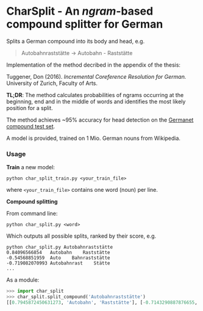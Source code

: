 # CharSplit - An *ngram*-based compound splitter for German

Splits a German compound into its body and head, e.g.
> Autobahnraststätte -> Autobahn - Raststätte

Implementation of the method decribed in the appendix of the thesis:

Tuggener, Don (2016). *Incremental Coreference Resolution for German.* University of Zurich, Faculty of Arts.

**TL;DR**: The method calculates probabilities of ngrams occurring at the beginning, end and in the middle of words and identifies the most likely position for a split.

The method achieves ~95% accuracy for head detection on the [Germanet compound test set](http://www.sfs.uni-tuebingen.de/lsd/compounds.shtml).

A model is provided, trained on 1 Mio. German nouns from Wikipedia.

### Usage ###
**Train** a new model:
```
python char_split_train.py <your_train_file>
```
where `<your_train_file>` contains one word (noun) per line.

**Compound splitting**

From command line:
```
python char_split.py <word>
```
Which outputs all possible splits, ranked by their score, e.g.
```
python char_split.py Autobahnraststätte
0.84096566854	Autobahn	Raststätte
-0.54568851959	Auto	Bahnraststätte
-0.719082070993	Autobahnrast	Stätte
...
```


As a module:
```python
>>> import char_split
>>> char_split.split_compound('Autobahnraststätte')
[[0.7945872450631273, 'Autobahn', 'Raststätte'], [-0.7143290887876655, 'Auto', 'Bahnraststätte'], [-1.1132332878581173, 'Autobahnrast', 'Stätte'], [-1.4010051533086552, 'Aut', 'Obahnraststätte'], [-2.3447843979244944, 'Autobahnrasts', 'Tätte'], [-2.4761904761904763, 'Autobahnra', 'Ststätte'], [-2.4761904761904763, 'Autobahnr', 'Aststätte'], [-2.5733333333333333, 'Autob', 'Ahnraststätte'], [-2.604651162790698, 'Autobahnras', 'Tstätte'], [-2.7142857142857144, 'Autobah', 'Nraststätte'], [-2.730248306997743, 'Autobahnrastst', 'Ätte'], [-2.8033113109925973, 'Autobahnraststä', 'Tte'], [-3.0, 'Autoba', 'Hnraststätte']]
```
